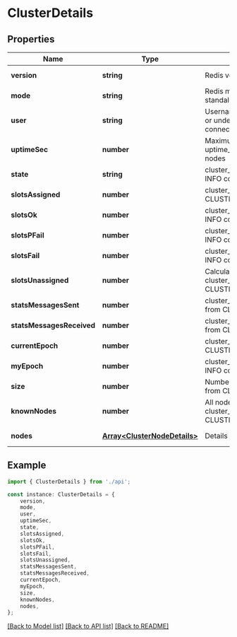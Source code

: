 # ClusterDetails


## Properties

Name | Type | Description | Notes
------------ | ------------- | ------------- | -------------
**version** | **string** | Redis version | [default to undefined]
**mode** | **string** | Redis mode. Currently one of: standalone, cluster or sentinel | [default to undefined]
**user** | **string** | Username from the connection or undefined in case when connected with default user | [optional] [default to undefined]
**uptimeSec** | **number** | Maximum value uptime_in_seconds from all nodes | [default to undefined]
**state** | **string** | cluster_state from CLUSTER INFO command | [default to undefined]
**slotsAssigned** | **number** | cluster_slots_assigned from CLUSTER INFO command | [default to undefined]
**slotsOk** | **number** | cluster_slots_ok from CLUSTER INFO command | [default to undefined]
**slotsPFail** | **number** | cluster_slots_pfail from CLUSTER INFO command | [default to undefined]
**slotsFail** | **number** | cluster_slots_fail from CLUSTER INFO command | [default to undefined]
**slotsUnassigned** | **number** | Calculated from (16384 - cluster_slots_assigned from CLUSTER INFO command) | [default to undefined]
**statsMessagesSent** | **number** | cluster_stats_messages_sent from CLUSTER INFO command | [default to undefined]
**statsMessagesReceived** | **number** | cluster_stats_messages_received from CLUSTER INFO command | [default to undefined]
**currentEpoch** | **number** | cluster_current_epoch from CLUSTER INFO command | [default to undefined]
**myEpoch** | **number** | cluster_my_epoch from CLUSTER INFO command | [default to undefined]
**size** | **number** | Number of shards. cluster_size from CLUSTER INFO command | [default to undefined]
**knownNodes** | **number** | All nodes number in the Cluster. cluster_known_nodes from CLUSTER INFO command | [default to undefined]
**nodes** | [**Array&lt;ClusterNodeDetails&gt;**](ClusterNodeDetails.md) | Details per each node | [default to undefined]

## Example

```typescript
import { ClusterDetails } from './api';

const instance: ClusterDetails = {
    version,
    mode,
    user,
    uptimeSec,
    state,
    slotsAssigned,
    slotsOk,
    slotsPFail,
    slotsFail,
    slotsUnassigned,
    statsMessagesSent,
    statsMessagesReceived,
    currentEpoch,
    myEpoch,
    size,
    knownNodes,
    nodes,
};
```

[[Back to Model list]](../README.md#documentation-for-models) [[Back to API list]](../README.md#documentation-for-api-endpoints) [[Back to README]](../README.md)

